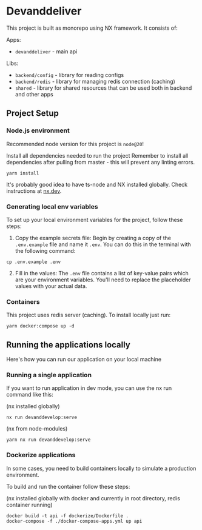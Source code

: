 # Devanddeliver

This project is built as monorepo using NX framework. It consists of:

Apps:
- `devanddeliver` - main api

Libs:
- `backend/config` - library for reading configs
- `backend/redis` - library for managing redis connection (caching)
- `shared` - library for shared resources that can be used both in backend and other apps

## Project Setup

### Node.js environment

Recommended node version for this project is `node@20`!

Install all dependencies needed to run the project
Remember to install all dependencies after pulling from master - this will prevent any linting errors.

```shell
yarn install
```

It's probably good idea to have ts-node and NX installed globally. Check instructions at [nx.dev](https://nx.dev).

### Generating local env variables

To set up your local environment variables for the project, follow these steps:

1. Copy the example secrets file: Begin by creating a copy of the `.env.example` file and name it `.env`.
   You can do this in the terminal with the following command:

```shell
cp .env.example .env
```

2. Fill in the values: The `.env` file contains a list of key-value pairs which are your environment variables.
   You'll need to replace the placeholder values with your actual data.

### Containers

This project uses redis server (caching). To install locally just run:

```
yarn docker:compose up -d
```

## Running the applications locally

Here's how you can run our application on your local machine

### Running a single application

If you want to run application in dev mode, you can use the nx run command like this:

(nx installed globally)
```shell
nx run devanddevelop:serve
```

(nx from node-modules)
```shell
yarn nx run devanddevelop:serve
```

### Dockerize applications

In some cases, you need to build containers locally to simulate a production environment.

To build and run the container follow these steps:

(nx installed globally with docker and currently in root directory, redis container running)
```shell
docker build -t api -f dockerize/Dockerfile .
docker-compose -f ./docker-compose-apps.yml up api
```

